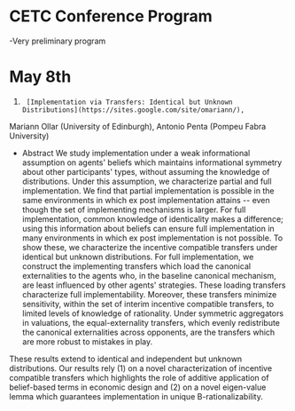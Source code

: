 # CETC Conference Program
-Very preliminary program

# May 8th

1.  	[Implementation via Transfers: Identical but Unknown Distributions](https://sites.google.com/site/omariann/),  	
Mariann Ollar (University of Edinburgh),
Antonio Penta (Pompeu Fabra University)
- Abstract
We study implementation under a weak informational assumption on agents' beliefs which maintains informational symmetry about other participants' types, without assuming the knowledge of distributions. Under this assumption, we characterize partial and full implementation. We find that partial implementation is possible in the same environments in which ex post implementation attains -- even though the set of implementing mechanisms is larger. For full implementation, common knowledge of identicality makes a difference; using this information about beliefs can ensure full implementation in many environments in which ex post implementation is not possible. To show these, we characterize the incentive compatible transfers under identical but unknown distributions. For full implementation, we construct the implementing transfers which load the canonical externalities to the agents who, in the baseline canonical mechanism, are least influenced by other agents' strategies. These loading transfers characterize full implementability. Moreover, these transfers minimize sensitivity, within the set of interim incentive compatible transfers, to limited levels of knowledge of rationality. Under symmetric aggregators in valuations, the equal-externality transfers, which evenly redistribute the canonical externalities across opponents, are the transfers which are more robust to mistakes in play.

These results extend to identical and independent but unknown distributions. Our results rely (1) on a novel characterization of incentive compatible transfers which highlights the role of additive application of belief-based terms in economic design and (2) on a novel eigen-value lemma which guarantees implementation in unique B-rationalizability.
